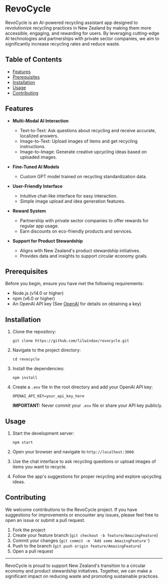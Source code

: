 # RevoCycle

RevoCycle is an AI-powered recycling assistant app designed to revolutionize recycling practices in New Zealand by making them more accessible, engaging, and rewarding for users. By leveraging cutting-edge AI technologies and partnerships with private sector companies, we aim to significantly increase recycling rates and reduce waste.

## Table of Contents

- [Features](#features)
- [Prerequisites](#prerequisites)
- [Installation](#installation)
- [Usage](#usage)
- [Contributing](#contributing)

## Features

- **Multi-Modal AI Interaction**
  - Text-to-Text: Ask questions about recycling and receive accurate, localized answers.
  - Image-to-Text: Upload images of items and get recycling instructions.
  - Image-to-Image: Generate creative upcycling ideas based on uploaded images.

- **Fine-Tuned AI Models**
  - Custom GPT model trained on recycling standardization data.

- **User-Friendly Interface**
  - Intuitive chat-like interface for easy interaction.
  - Simple image upload and idea generation features.

- **Reward System**
  - Partnership with private sector companies to offer rewards for regular app usage.
  - Earn discounts on eco-friendly products and services.

- **Support for Product Stewardship**
  - Aligns with New Zealand's product stewardship initiatives.
  - Provides data and insights to support circular economy goals.

## Prerequisites

Before you begin, ensure you have met the following requirements:

- Node.js (v14.0 or higher)
- npm (v6.0 or higher)
- An OpenAI API key (See [OpenAI](https://openai.com/api/) for details on obtaining a key)

## Installation

1. Clone the repository:
   ```
   git clone https://github.com/lilwindax/revocycle.git
   ```

2. Navigate to the project directory:
   ```
   cd revocycle
   ```

3. Install the dependencies:
   ```
   npm install
   ```

4. Create a `.env` file in the root directory and add your OpenAI API key:
   ```
   OPENAI_API_KEY=your_api_key_here
   ```

   **IMPORTANT:** Never commit your `.env` file or share your API key publicly.

## Usage

1. Start the development server:
   ```
   npm start
   ```

2. Open your browser and navigate to `http://localhost:3000`.

3. Use the chat interface to ask recycling questions or upload images of items you want to recycle.

4. Follow the app's suggestions for proper recycling and explore upcycling ideas.

## Contributing

We welcome contributions to the RevoCycle project. If you have suggestions for improvements or encounter any issues, please feel free to open an issue or submit a pull request.

1. Fork the project
2. Create your feature branch (`git checkout -b feature/AmazingFeature`)
3. Commit your changes (`git commit -m 'Add some AmazingFeature'`)
4. Push to the branch (`git push origin feature/AmazingFeature`)
5. Open a pull request

---

RevoCycle is proud to support New Zealand's transition to a circular economy and product stewardship initiatives. Together, we can make a significant impact on reducing waste and promoting sustainable practices.
